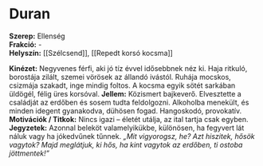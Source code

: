 # Duran

**Szerep:** Ellenség  
**Frakció:** -  
**Helyszín:** [[Szélcsend]], [[Repedt korsó kocsma]]  

**Kinézet:**  Negyvenes férfi, aki jó tíz évvel idősebbnek néz ki. Haja ritkuló, borostája zilált, szemei vörösek az állandó ivástól. Ruhája mocskos, csizmája szakadt, inge mindig foltos. A kocsma egyik sötét sarkában üldögél, félig üres korsóval.
**Jellem:**  Közismert bajkeverő. Elvesztette a családját az erdőben és sosem tudta feldolgozni. Alkoholba menekült, és minden idegent gyanakodva, dühösen fogad. Hangoskodó, provokatív.
**Motivációk / Titkok:**  Nincs igazi – életét utálja, az ital tartja csak egyben.
**Jegyzetek:**  Azonnal beleköt valamelyikükbe, különösen, ha fegyvert lát náluk vagy ha jókedvűnek tűnnek. _„Mit vigyorogsz, he? Azt hiszitek, hősök vagytok? Majd meglátjuk, ki hős, ha kint vagytok az erdőben, ti ostoba jöttmentek!”_
